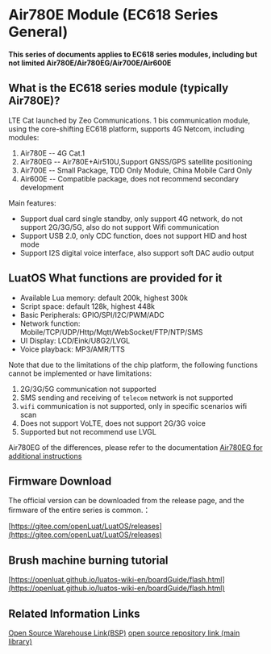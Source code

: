 # Air780E Module (EC618 Series General)



**This series of documents applies to EC618 series modules, including but not limited Air780E/Air780EG/Air700E/Air600E**

## What is the EC618 series module (typically Air780E)?

LTE Cat launched by Zeo Communications. 1 bis communication module, using the core-shifting EC618 platform, supports 4G Netcom, including modules:

1. Air780E  -- 4G Cat.1
2. Air780EG -- Air780E+Air510U,Support GNSS/GPS satellite positioning
3. Air700E  -- Small Package, TDD Only Module, China Mobile Card Only
4. Air600E  -- Compatible package, does not recommend secondary development

Main features:
- Support dual card single standby, only support 4G network, do not support 2G/3G/5G, also do not support Wifi communication
- Support USB 2.0, only CDC function, does not support HID and host mode
- Support I2S digital voice interface, also support soft DAC audio output

## LuatOS What functions are provided for it

- Available Lua memory: default 200k, highest 300k
- Script space: default 128k, highest 448k
- Basic Peripherals: GPIO/SPI/I2C/PWM/ADC
- Network function: Mobile/TCP/UDP/Http/Mqtt/WebSocket/FTP/NTP/SMS
- UI Display: LCD/Eink/U8G2/LVGL
- Voice playback: MP3/AMR/TTS

Note that due to the limitations of the chip platform, the following functions cannot be implemented or have limitations:
1. 2G/3G/5G communication not supported
2. SMS sending and receiving of `telecom` network is not supported
3. `wifi` communication is not supported, only in specific scenarios wifi scan
4. Does not support VoLTE, does not support 2G/3G voice
5. Supported but not recommend use LVGL

Air780EG of the differences, please refer to the documentation [Air780EG for additional instructions](air780eg.md)

## Firmware Download

The official version can be downloaded from the release page, and the firmware of the entire series is common.：

[https://gitee.com/openLuat/LuatOS/releases](https://gitee.com/openLuat/LuatOS/releases)

## Brush machine burning tutorial

[https://openluat.github.io/luatos-wiki-en/boardGuide/flash.html](https://openluat.github.io/luatos-wiki-en/boardGuide/flash.html)

## Related Information Links

[Open Source Warehouse Link(BSP)](https://gitee.com/openLuat/luatos-soc-2022)
[open source repository link (main library)](https://gitee.com/openLuat/LuatOS)

